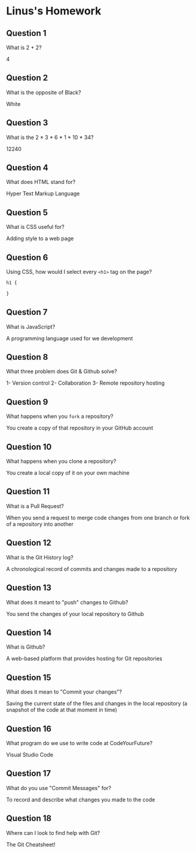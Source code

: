# Linus's Homework

## Question 1

What is 2 + 2?

4

## Question 2

What is the opposite of Black?

White

## Question 3

What is the  2 * 3 * 6 * 1 * 10 * 34?

12240

## Question 4 

What does HTML stand for?

Hyper Text Markup Language

## Question 5

What is CSS useful for?

Adding style to a web page

## Question 6

Using CSS, how would I select every `<h1>` tag on the page?

```css
h1 {

}
```

## Question 7

What is JavaScript?

A programming language used for we development

## Question 8

What three problem does Git & Github solve?

1- Version control   2- Collaboration   3- Remote repository hosting

## Question 9

What happens when you `fork` a repository?

You create a copy of that repository in your GitHub account

## Question 10 

What happens when you clone a repository?

You create a local copy of it on your own machine

## Question 11

What is a Pull Request?

When you send a request to merge code changes from one branch or fork of a repository into another

## Question 12

What is the Git History log?

A chronological record of commits and changes made to a repository

## Question 13

What does it meant to "push" changes to Github?

You send the changes of your local repository to Github

## Question 14

What is Github?

A web-based platform that provides hosting for Git repositories

## Question 15

What does it mean to "Commit your changes"?

Saving the current state of the files and changes in the local repository (a snapshot of the code at that moment in time)

## Question 16

What program do we use to write code at CodeYourFuture?

Visual Studio Code

## Question 17

What do you use "Commit Messages" for?

To record and describe what changes you made to the code

## Question 18

Where can I look to find help with Git?

The Git Cheatsheet!
